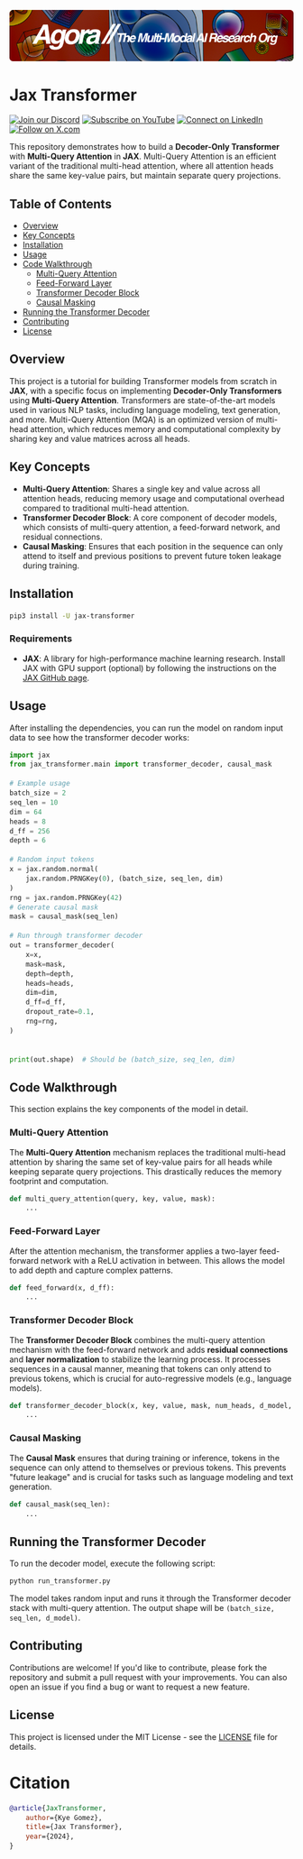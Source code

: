 [![Multi-Modality](agorabanner.png)](https://discord.com/servers/agora-999382051935506503)

# Jax Transformer
[![Join our Discord](https://img.shields.io/badge/Discord-Join%20our%20server-5865F2?style=for-the-badge&logo=discord&logoColor=white)](https://discord.gg/agora-999382051935506503) [![Subscribe on YouTube](https://img.shields.io/badge/YouTube-Subscribe-red?style=for-the-badge&logo=youtube&logoColor=white)](https://www.youtube.com/@kyegomez3242) [![Connect on LinkedIn](https://img.shields.io/badge/LinkedIn-Connect-blue?style=for-the-badge&logo=linkedin&logoColor=white)](https://www.linkedin.com/in/kye-g-38759a207/) [![Follow on X.com](https://img.shields.io/badge/X.com-Follow-1DA1F2?style=for-the-badge&logo=x&logoColor=white)](https://x.com/kyegomezb)


This repository demonstrates how to build a **Decoder-Only Transformer** with **Multi-Query Attention** in **JAX**. Multi-Query Attention is an efficient variant of the traditional multi-head attention, where all attention heads share the same key-value pairs, but maintain separate query projections.

## Table of Contents

- [Overview](#overview)
- [Key Concepts](#key-concepts)
- [Installation](#installation)
- [Usage](#usage)
- [Code Walkthrough](#code-walkthrough)
  - [Multi-Query Attention](#multi-query-attention)
  - [Feed-Forward Layer](#feed-forward-layer)
  - [Transformer Decoder Block](#transformer-decoder-block)
  - [Causal Masking](#causal-masking)
- [Running the Transformer Decoder](#running-the-transformer-decoder)
- [Contributing](#contributing)
- [License](#license)

## Overview

This project is a tutorial for building Transformer models from scratch in **JAX**, with a specific focus on implementing **Decoder-Only Transformers** using **Multi-Query Attention**. Transformers are state-of-the-art models used in various NLP tasks, including language modeling, text generation, and more. Multi-Query Attention (MQA) is an optimized version of multi-head attention, which reduces memory and computational complexity by sharing key and value matrices across all heads.

## Key Concepts

- **Multi-Query Attention**: Shares a single key and value across all attention heads, reducing memory usage and computational overhead compared to traditional multi-head attention.
- **Transformer Decoder Block**: A core component of decoder models, which consists of multi-query attention, a feed-forward network, and residual connections.
- **Causal Masking**: Ensures that each position in the sequence can only attend to itself and previous positions to prevent future token leakage during training.

## Installation

```bash
pip3 install -U jax-transformer
```

### Requirements

- **JAX**: A library for high-performance machine learning research. Install JAX with GPU support (optional) by following the instructions on the [JAX GitHub page](https://github.com/google/jax).

## Usage

After installing the dependencies, you can run the model on random input data to see how the transformer decoder works:

```python
import jax
from jax_transformer.main import transformer_decoder, causal_mask

# Example usage
batch_size = 2
seq_len = 10
dim = 64
heads = 8
d_ff = 256
depth = 6

# Random input tokens
x = jax.random.normal(
    jax.random.PRNGKey(0), (batch_size, seq_len, dim)
)
rng = jax.random.PRNGKey(42)
# Generate causal mask
mask = causal_mask(seq_len)

# Run through transformer decoder
out = transformer_decoder(
    x=x,
    mask=mask,
    depth=depth,
    heads=heads,
    dim=dim,
    d_ff=d_ff,
    dropout_rate=0.1,
    rng=rng,
)


print(out.shape)  # Should be (batch_size, seq_len, dim)

```

## Code Walkthrough

This section explains the key components of the model in detail.

### Multi-Query Attention

The **Multi-Query Attention** mechanism replaces the traditional multi-head attention by sharing the same set of key-value pairs for all heads while keeping separate query projections. This drastically reduces the memory footprint and computation.

```python
def multi_query_attention(query, key, value, mask):
    ...
```

### Feed-Forward Layer

After the attention mechanism, the transformer applies a two-layer feed-forward network with a ReLU activation in between. This allows the model to add depth and capture complex patterns.

```python
def feed_forward(x, d_ff):
    ...
```

### Transformer Decoder Block

The **Transformer Decoder Block** combines the multi-query attention mechanism with the feed-forward network and adds **residual connections** and **layer normalization** to stabilize the learning process. It processes sequences in a causal manner, meaning that tokens can only attend to previous tokens, which is crucial for auto-regressive models (e.g., language models).

```python
def transformer_decoder_block(x, key, value, mask, num_heads, d_model, d_ff):
    ...
```

### Causal Masking

The **Causal Mask** ensures that during training or inference, tokens in the sequence can only attend to themselves or previous tokens. This prevents "future leakage" and is crucial for tasks such as language modeling and text generation.

```python
def causal_mask(seq_len):
    ...
```

## Running the Transformer Decoder

To run the decoder model, execute the following script:

```python
python run_transformer.py
```

The model takes random input and runs it through the Transformer decoder stack with multi-query attention. The output shape will be `(batch_size, seq_len, d_model)`.

## Contributing

Contributions are welcome! If you'd like to contribute, please fork the repository and submit a pull request with your improvements. You can also open an issue if you find a bug or want to request a new feature.

## License

This project is licensed under the MIT License - see the [LICENSE](LICENSE) file for details.

# Citation


```bibtex
@article{JaxTransformer,
    author={Kye Gomez},
    title={Jax Transformer},
    year={2024},
}
```
